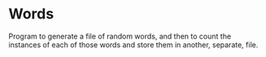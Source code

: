 # Words
Program to generate a file of random words, and then to count the instances of each of those words and store them in another, separate, file. 
